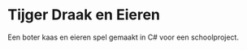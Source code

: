 Tijger Draak en Eieren
======================

Een boter kaas en eieren spel gemaakt in C# voor een schoolproject.
